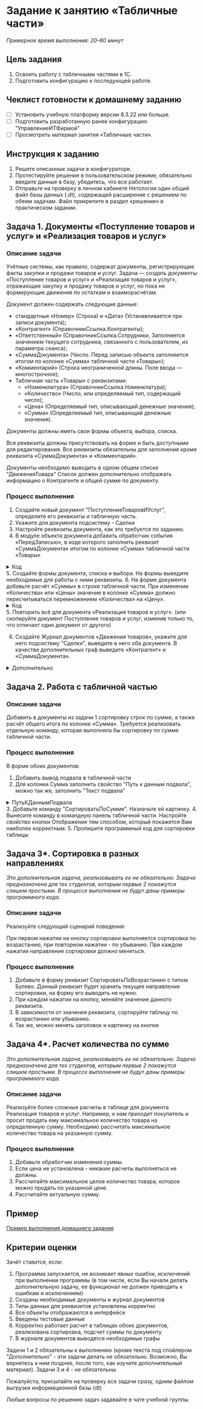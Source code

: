 # Задание к занятию «Табличные части»

*Примерное время выполнения: 20–60 минут*

## Цель задания

1. Освоить работу с табличными частями в 1С.
2. Подготовить конфигурацию к последующей работе.

## Чеклист готовности к домашнему заданию

- [ ] Установить учебную платформу версии 8.3.22 или больше.
- [ ] Подготовить разработанную ранее конфигурацию "УправлениеИТФирмой"
- [ ] Просмотреть материал занятия «Табличные части».

## Инструкция к заданию

1. Решите описанные задачи в конфигураторе.
2. Протестируйте решение в пользовательском режиме, обязательно введите данные в базу, убедитесь, что все работает.
3. Отправьте на проверку в личном кабинете Нетологии один общий файл базы данных (.dt), содержащей расширение с решением по обеим задачам. Файл прикрепите в раздел «решение» в практическом задании.

## Задача 1. Документы «Поступление товаров и услуг» и «Реализация товаров и услуг»

### Описание задачи

Учётные системы, как правило, содержат документы, регистрирующие факты закупки и продажи товаров и услуг. Задача — создать документы «Поступление товаров и услуг» и «Реализация товаров и услуг», отражающие закупку и продажу товаров и услуг, но пока не формирующие движения по остаткам и взаиморасчётам.

Документ должен содержать следующие данные:
* стандартные «Номер» (Строка) и «Дата» (Устанавливается при записи документа);
* «Контрагент» (СправочникСсылка.Контрагенты);
* «Ответственный» (СправочникСсылка.Сотрудники, Заполняется значением текущего сотрудника, связанного с пользователем, из параметра сеанса);
* «СуммаДокумента» (Число. Перед записью объекта заполняется итогом по колонке «Сумма» табличной части «Товары»);
* «Комментарий» (Строка неограниченной длины. Поле ввода — многострочное);
* Табличная часть «Товары» с реквизитами:
  * «Номенклатура» (СправочникСсылка.Номенклатура);
  * «Количество» (Число, или определяемый тип, содержащий число);
  * «Цена» (Определяемый тип, описывающий денежные значения);
  * «Сумма» (Определяемый тип, описывающий денежные значения).

Документы должны иметь свои формы объекта, выбора, списка.

Все реквизиты должны присутствовать на форме и быть доступными для редактирования. Все реквизиты обязательны для заполнения кроме реквизита «СуммаДокумента» и «Комментарий».

Документы необходимо выводить в одном общем списке "ДвиженияТовара" Список должен дополнительно отображать информацию о Контрагенте и общей сумме по документу.

### Процесс выполнения

1. Создайте новый документ "ПоступлениеТоваровИУслуг", определите его реквизиты и табличную часть.
2. Укажите для документа подсистему - Сделки
3. Настройте реквизиты документа, как это требуется по заданию.
4. В модуле объекта документа добавить обработчик события «ПередЗаписью», в коде которого заполнить реквизит «СуммаДокумента» итогом по колонке «Сумма» табличной части «Товары»
<details>
  <summary>Код</summary>
  
  ```bsl
	СуммаДокумента = Товары.Итог("Сумма");
  ```
  
</details>
5. Создайте формы документа, списка и выбора. На формы выведите необходимые для работы с ними реквизиты.
6. На форме документа добавьте расчёт «Суммы» в строке табличной части. При изменении «Количества» или «Цены» значение в колонке «Сумма» должно пересчитываться перемножением «Количества» на «Цену».
<details>
  <summary>Код</summary>
  
  ```bsl
	&НаКлиенте
	Процедура ТоварыКоличествоПриИзменении(Элемент)
	
		РассчитатьСуммуСтроки();
	
	КонецПроцедуры

	&НаКлиенте
	Процедура ТоварыЦенаПриИзменении(Элемент)
	
		РассчитатьСуммуСтроки();
	
	КонецПроцедуры

	&НаКлиенте
	Процедура РассчитатьСуммуСтроки()
	
		ТекущиеДанные = Элементы.Товары.ТекущиеДанные;
		Если ТекущиеДанные = Неопределено Тогда
			Возврат;
		КонецЕсли;
	
		ТекущиеДанные.Сумма = ТекущиеДанные.Количество * ТекущиеДанные.Цена;
	
	КонецПроцедуры
  ```
  
</details>
5. Повторить всё для документа «Реализация товаров и услуг». (или скопируйте документ Поступление товаров и услуг, изменив только то, что отличает один документ от другого)

6. Создайте Журнал документов «Движения товаров», укажите для него подсистему "Сделки", выведите в него оба документа. В качестве дополнительных граф выведите «Контрагент» и «СуммаДокумента».

<details>
  <summary>Дополнительно</summary>
  
  Настройте командный интерфейс подсистемы "Сделки" так, чтобы с ним было удобно работать пользователю.
  
  Например, наверняка пользователь будет работать через журнал, но совсем убирать списки документов из интерфейса не правильно - можно расположить их в разделе "См. также"
  
</details>

## Задача 2. Работа с табличной частью

### Описание задачи

Добавить в документы из задачи 1 сортировку строк по сумме, а также расчёт общего итога по колонке «Сумма».
Требуется реализовать отдельную команду, которая выполняла бы сортировку по сумме табличной части.

### Процесс выполнения

В форме обоих документов:
1. Добавить вывод подвала в табличной части
2. Для колонки Сумма заполнить свойство "Путь к данным подвала", можно так же, заполнить "Текст подвала"
<details>
  <summary>ПутьКДаннымПодвала</summary>
  Объект.Товары.ИтогСумма  
</details>
3. Добавьте команду "СортироватьПоСумме". Назначьте ей картинку.
4. Вынесите команду в командную панель табличной части. Настройте свойство кнопки Отображение тем способом, который покажется Вам наиболее корректным.
5. Пропишите программный код для сортировки таблицы

## Задача 3*. Сортировка в разных направлениях

_Это дополнительная задача, реализовывать ее не обязательно._
_Задача предназначена для тех студентов, которым первые 2 покажутся слишкм простыми._
_В процессе выполнения не будут даны примеры программного кода._

### Описание задачи

Реализуйте следующий сценарий поведения:

При первом нажатии на кнопку сортировки выполняется сортировка по возрастанию, при повторном нажатии - по убыванию. При каждом нажатии направление сортировки должно меняться.

### Процесс выполнения

1. Добавьте в форму реквизит СортироватьПоВозрастанию с типом Булево. Данный реквизит будет хранить текущее направление сортировки, на форму его выводить не нужно.
2. При каждом нажатии на кнопку, меняйте значение данного реквизита.
3. В зависимости от значения реквизита, сортируйте таблицу по возрастанию или убыванию.
4. Так же, можно менять заголовок и картинку на кнопке

## Задача 4*. Расчет количества по сумме

_Это дополнительная задача, реализовывать ее не обязательно._
_Задача предназначена для тех студентов, которым первые 2 покажутся слишкм простыми._
_В процессе выполнения не будут даны примеры программного кода._

### Описание задачи

Реализуйте более сложные расчеты в таблице для документа Реализация товаров и услуг. Например, к нам приходит покупатель и просит продать ему максимальное количество товара на определенную сумму. Необходимо рассчитать максимальное количество товара на указанную сумму.

### Процесс выполнения

1. Добавьте обработчик изменения суммы.
2. Если цена не установлена - никакие расчеты выполняться не должны.
3. Рассчитайте максимальное целое количество товара, которое можно продать по указанной цене.
4. Рассчитайте актуальную сумму.

## Пример
[Пример выполнения домашнего задания](examples/HW_4_2_example.md)

## Критерии оценки

Зачёт ставится, если:
1. Программа запускается, не возникает явных ошибок, исключений при выполнении программы (в том числе, если Вы начали делать дополнительную задачу, ее функционал не должен приводить к ошибкам и исключениям)
2. Созданы необходимые документы и журнал документов
3. Типы данных для реквизитов установлены корректно
4. Все объекты отображаются в интерфейсе
5. Введены тестовые данные
6. Корректно работает расчет в таблицах обоих документов, реализована сортировка, подсчет суммы по документу
7. В журнале документов выводятся необходимые графы

Задачи 1 и 2 обязательны к выполнению (кроме текста под спойлером "Дополнительно" - эти задачи делать не обязательно. Возможно, Вы вернетесь к ним позднее, после того, как изучите дополнительный материал). Задачи 3 и 4 - не обязательны. 

Пожалуйста, присылайте на проверку все задачи сразу, одним файлом выгрузки информационной базы (dt)

Любые вопросы по решению задач задавайте в чате учебной группы.

